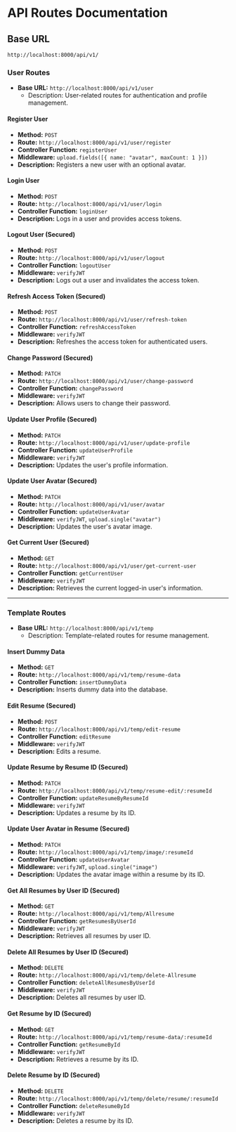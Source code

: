 # API Routes Documentation

## Base URL
`http://localhost:8000/api/v1/`

### User Routes
- **Base URL:** `http://localhost:8000/api/v1/user`
  - Description: User-related routes for authentication and profile management.

#### Register User
- **Method:** `POST`
- **Route:** `http://localhost:8000/api/v1/user/register`
- **Controller Function:** `registerUser`
- **Middleware:** `upload.fields([{ name: "avatar", maxCount: 1 }])`
- **Description:** Registers a new user with an optional avatar.

#### Login User
- **Method:** `POST`
- **Route:** `http://localhost:8000/api/v1/user/login`
- **Controller Function:** `loginUser`
- **Description:** Logs in a user and provides access tokens.

#### Logout User (Secured)
- **Method:** `POST`
- **Route:** `http://localhost:8000/api/v1/user/logout`
- **Controller Function:** `logoutUser`
- **Middleware:** `verifyJWT`
- **Description:** Logs out a user and invalidates the access token.

#### Refresh Access Token (Secured)
- **Method:** `POST`
- **Route:** `http://localhost:8000/api/v1/user/refresh-token`
- **Controller Function:** `refreshAccessToken`
- **Middleware:** `verifyJWT`
- **Description:** Refreshes the access token for authenticated users.

#### Change Password (Secured)
- **Method:** `PATCH`
- **Route:** `http://localhost:8000/api/v1/user/change-password`
- **Controller Function:** `changePassword`
- **Middleware:** `verifyJWT`
- **Description:** Allows users to change their password.

#### Update User Profile (Secured)
- **Method:** `PATCH`
- **Route:** `http://localhost:8000/api/v1/user/update-profile`
- **Controller Function:** `updateUserProfile`
- **Middleware:** `verifyJWT`
- **Description:** Updates the user's profile information.

#### Update User Avatar (Secured)
- **Method:** `PATCH`
- **Route:** `http://localhost:8000/api/v1/user/avatar`
- **Controller Function:** `updateUserAvatar`
- **Middleware:** `verifyJWT`, `upload.single("avatar")`
- **Description:** Updates the user's avatar image.

#### Get Current User (Secured)
- **Method:** `GET`
- **Route:** `http://localhost:8000/api/v1/user/get-current-user`
- **Controller Function:** `getCurrentUser`
- **Middleware:** `verifyJWT`
- **Description:** Retrieves the current logged-in user's information.

---

### Template Routes
- **Base URL:** `http://localhost:8000/api/v1/temp`
  - Description: Template-related routes for resume management.

#### Insert Dummy Data
- **Method:** `GET`
- **Route:** `http://localhost:8000/api/v1/temp/resume-data`
- **Controller Function:** `insertDummyData`
- **Description:** Inserts dummy data into the database.

#### Edit Resume (Secured)
- **Method:** `POST`
- **Route:** `http://localhost:8000/api/v1/temp/edit-resume`
- **Controller Function:** `editResume`
- **Middleware:** `verifyJWT`
- **Description:** Edits a resume.

#### Update Resume by Resume ID (Secured)
- **Method:** `PATCH`
- **Route:** `http://localhost:8000/api/v1/temp/resume-edit/:resumeId`
- **Controller Function:** `updateResumeByResumeId`
- **Middleware:** `verifyJWT`
- **Description:** Updates a resume by its ID.

#### Update User Avatar in Resume (Secured)
- **Method:** `PATCH`
- **Route:** `http://localhost:8000/api/v1/temp/image/:resumeId`
- **Controller Function:** `updateUserAvatar`
- **Middleware:** `verifyJWT`, `upload.single("image")`
- **Description:** Updates the avatar image within a resume by its ID.

#### Get All Resumes by User ID (Secured)
- **Method:** `GET`
- **Route:** `http://localhost:8000/api/v1/temp/Allresume`
- **Controller Function:** `getResumesByUserId`
- **Middleware:** `verifyJWT`
- **Description:** Retrieves all resumes by user ID.

#### Delete All Resumes by User ID (Secured)
- **Method:** `DELETE`
- **Route:** `http://localhost:8000/api/v1/temp/delete-Allresume`
- **Controller Function:** `deleteAllResumesByUserId`
- **Middleware:** `verifyJWT`
- **Description:** Deletes all resumes by user ID.

#### Get Resume by ID (Secured)
- **Method:** `GET`
- **Route:** `http://localhost:8000/api/v1/temp/resume-data/:resumeId`
- **Controller Function:** `getResumeById`
- **Middleware:** `verifyJWT`
- **Description:** Retrieves a resume by its ID.

#### Delete Resume by ID (Secured)
- **Method:** `DELETE`
- **Route:** `http://localhost:8000/api/v1/temp/delete/resume/:resumeId`
- **Controller Function:** `deleteResumeById`
- **Middleware:** `verifyJWT`
- **Description:** Deletes a resume by its ID.
